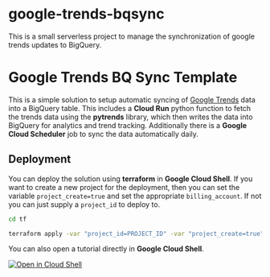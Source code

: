 # google-trends-bqsync

This is a small serverless project to manage the synchronization of google trends updates to BigQuery.

# Google Trends BQ Sync Template

This is a simple solution to setup automatic syncing of [Google Trends](https://trends.google.com) data into a BigQuery table. This includes a **Cloud Run** python function to fetch the trends data using the **pytrends** library, which then writes the data into BigQuery for analytics and trend tracking. Additionally there is a **Google Cloud Scheduler** job to sync the data automatically daily.

## Deployment

You can deploy the solution using **terraform** in **Google Cloud Shell**. If you want to create a new project for the deployment, then you can set the variable `project_create=true` and set the appropriate `billing_account`. If not you can just supply a `project_id` to deploy to.

```bash
cd tf

terraform apply -var "project_id=PROJECT_ID" -var "project_create=true" -var "billing_account=BILLING_ID"
```

You can also open a tutorial directly in **Google Cloud Shell**.

[![Open in Cloud Shell](https://gstatic.com/cloudssh/images/open-btn.png)](https://ssh.cloud.google.com/cloudshell/open?cloudshell_git_repo=https://github.com/tyayers/google-trends-bqsync&cloudshell_git_branch=main&cloudshell_workspace=.&cloudshell_tutorial=docs/tutorial.md)
